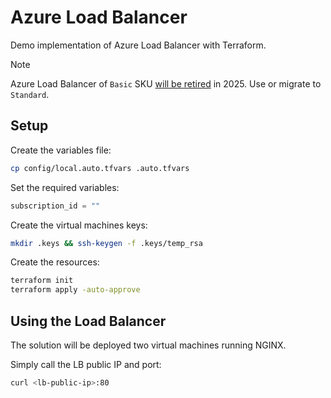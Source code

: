 # Azure Load Balancer

Demo implementation of Azure Load Balancer with Terraform.

> [!NOTE]
> Azure Load Balancer of `Basic` SKU [will be retired][1] in 2025. Use or migrate to `Standard`.

## Setup

Create the variables file:

```sh
cp config/local.auto.tfvars .auto.tfvars
```

Set the required variables:

```terraform
subscription_id = ""
```

Create the virtual machines keys:

```sh
mkdir .keys && ssh-keygen -f .keys/temp_rsa
```

Create the resources:

```sh
terraform init
terraform apply -auto-approve
```

## Using the Load Balancer

The solution will be deployed two virtual machines running NGINX.

Simply call the LB public IP and port:

```sh
curl <lb-public-ip>:80
```


[1]: https://learn.microsoft.com/en-us/azure/load-balancer/skus
